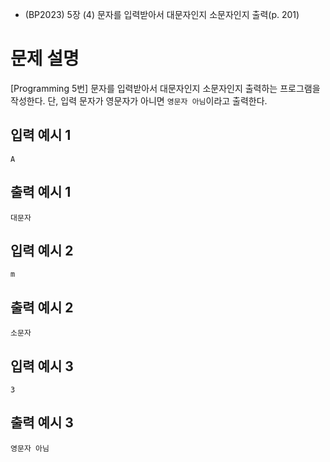 - (BP2023) 5장 (4) 문자를 입력받아서 대문자인지 소문자인지 출력(p. 201)
# 문제 설명
[Programming 5번]
문자를 입력받아서 대문자인지 소문자인지 출력하는 프로그램을 작성한다.
단, 입력 문자가 영문자가 아니면 `영문자 아님`이라고 출력한다.

## 입력 예시 1
```
A
```

## 출력 예시 1
```
대문자
```

## 입력 예시 2
```
m
```

## 출력 예시 2
```
소문자
```

## 입력 예시 3
```
3
```

## 출력 예시 3
```
영문자 아님
```
